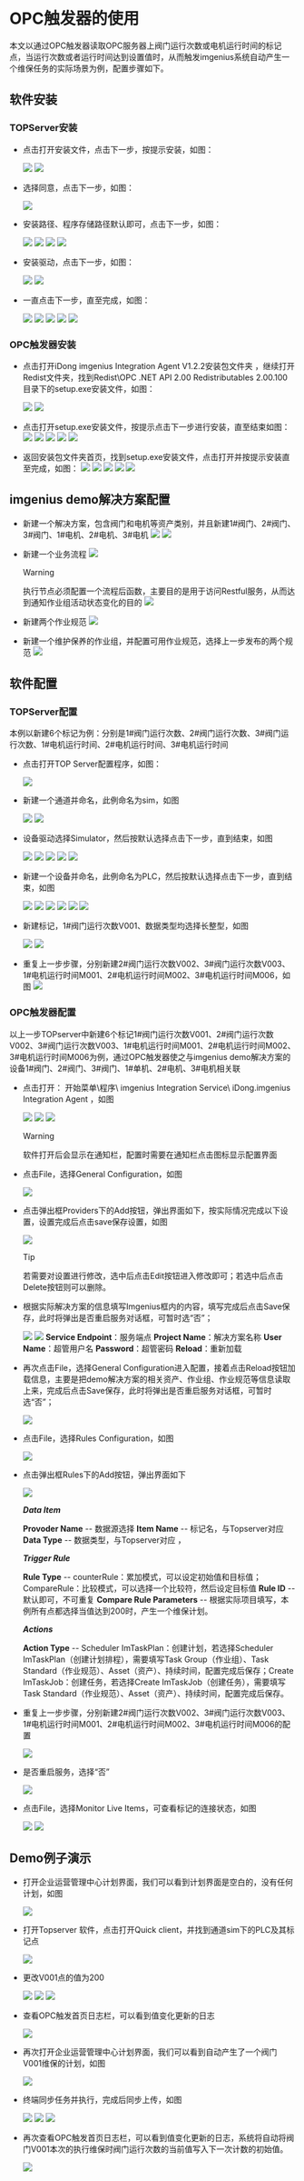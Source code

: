 # OPC触发器的使用

本文以通过OPC触发器读取OPC服务器上阀门运行次数或电机运行时间的标记点，当运行次数或者运行时间达到设置值时，从而触发imgenius系统自动产生一个维保任务的实际场景为例，配置步骤如下。

## 软件安装

### TOPServer安装


* 点击打开安装文件，点击下一步，按提示安装，如图：

  ![](./images/TOPSERVER安装0.png)
  ![](./images/TOPSERVER安装1.png)

* 选择同意，点击下一步，如图：

  ![](./images/TOPSERVER安装2.png)

* 安装路径、程序存储路径默认即可，点击下一步，如图：

  ![](./images/TOPSERVER安装3.png)
  ![](./images/TOPSERVER安装4.png)
  ![](./images/TOPSERVER安装5.png)
  ![](./images/TOPSERVER安装6.png)

* 安装驱动，点击下一步，如图：

  ![](./images/TOPSERVER安装7.png)
  ![](./images/TOPSERVER安装8.png)

* 一直点击下一步，直至完成，如图：

  ![](./images/TOPSERVER安装9.png)
  ![](./images/TOPSERVER安装10.png)
  ![](./images/TOPSERVER安装11png)
  ![](./images/TOPSERVER安装12.png)
  ![](./images/TOPSERVER安装13.png)

### OPC触发器安装

* 点击打开iDong imgenius Integration Agent V1.2.2安装包文件夹 ，继续打开Redist文件夹，找到Redist\OPC .NET API 2.00 Redistributables 2.00.100目录下的setup.exe安装文件，如图：

  ![](./images/OPC安装0.png)
  ![](./images/OPC安装1.png)

* 点击打开setup.exe安装文件，按提示点击下一步进行安装，直至结束如图：
  ![](./images/OPC安装2.png)
  ![](./images/OPC安装3.png)
  ![](./images/OPC安装4.png)
  ![](./images/OPC安装5.png)
  ![](./images/OPC安装6.png)

* 返回安装包文件夹首页，找到setup.exe安装文件，点击打开并按提示安装直至完成，如图： 
  ![](./images/OPC安装7.png)
  ![](./images/OPC安装8.png)
  ![](./images/OPC安装9.png)
  ![](./images/OPC安装10.png)
  ![](./images/OPC安装11.png)


## imgenius demo解决方案配置

* 新建一个解决方案，包含阀门和电机等资产类别，并且新建1#阀门、2#阀门、3#阀门、1#电机、2#电机、3#电机
  ![](./images/解决方案1.png)
  ![](./images/解决方案2.png)

* 新建一个业务流程
  ![](./images/解决方案3.png)

  > [!warning] 
  > 执行节点必须配置一个流程后函数，主要目的是用于访问Restful服务，从而达到通知作业组活动状态变化的目的
  ![](./images/函数1.png)

* 新建两个作业规范
  ![](./images/解决方案4.png)

* 新建一个维护保养的作业组，并配置可用作业规范，选择上一步发布的两个规范
  ![](./images/解决方案5.png)

## 软件配置

### TOPServer配置

本例以新建6个标记为例：分别是1#阀门运行次数、2#阀门运行次数、3#阀门运行次数、1#电机运行时间、2#电机运行时间、3#电机运行时间

* 点击打开TOP Server配置程序，如图：

  ![](./images/TOPSERVER配置1.png)

* 新建一个通道并命名，此例命名为sim，如图

  ![](./images/TOPSERVER配置2.png)
  ![](./images/TOPSERVER配置3.png) 

* 设备驱动选择Simulator，然后按默认选择点击下一步，直到结束，如图

  ![](./images/TOPSERVER配置4.png)
  ![](./images/TOPSERVER配置5.png) 
  ![](./images/TOPSERVER配置6.png)
  ![](./images/TOPSERVER配置7.png)
  ![](./images/TOPSERVER配置8.png)

* 新建一个设备并命名，此例命名为PLC，然后按默认选择点击下一步，直到结束，如图

  ![](./images/TOPSERVER配置9.png)
  ![](./images/TOPSERVER配置10.png) 
  ![](./images/TOPSERVER配置11.png)
  ![](./images/TOPSERVER配置12.png)
  ![](./images/TOPSERVER配置13.png)
  ![](./images/TOPSERVER配置14.png)

* 新建标记，1#阀门运行次数V001、数据类型均选择长整型，如图

  ![](./images/TOPSERVER配置15.png)
  ![](./images/TOPSERVER配置16.png) 
  

* 重复上一步步骤，分别新建2#阀门运行次数V002、3#阀门运行次数V003、1#电机运行时间M001、2#电机运行时间M002、3#电机运行时间M006，如图
  ![](./images/TOPSERVER配置17.png)

### OPC触发器配置

以上一步TOPserver中新建6个标记1#阀门运行次数V001、2#阀门运行次数V002、3#阀门运行次数V003、1#电机运行时间M001、2#电机运行时间M002、3#电机运行时间M006为例，通过OPC触发器使之与imgenius demo解决方案的设备1#阀门、2#阀门、3#阀门、1#单机、2#电机、3#电机相关联

* 点击打开： 开始菜单\程序\ imgenius Integration Service\ iDong.imgenius Integration Agent ，如图

  ![](./images/OPC配置0.png)
  ![](./images/OPC配置2.png)
  ![](./images/OPC配置3.png)

   > [!warning] 
   > 软件打开后会显示在通知栏，配置时需要在通知栏点击图标显示配置界面

* 点击File，选择General Configuration，如图

  ![](./images/OPC配置4.png) 

* 点击弹出框Providers下的Add按钮，弹出界面如下，按实际情况完成以下设置，设置完成后点击save保存设置，如图
 
  ![](./images/OPC配置6.png)

   > [!tip] 
   > 若需要对设置进行修改，选中后点击Edit按钮进入修改即可；若选中后点击Delete按钮则可以删除。

* 根据实际解决方案的信息填写Imgenius框内的内容，填写完成后点击Save保存，此时将弹出是否重启服务对话框，可暂时选“否”；
 
  ![](./images/OPC配置7.png)
  ![](./images/OPC配置8.png)
**Service Endpoint**：服务端点
**Project Name**：解决方案名称
**User Name**：超管用户名
**Password**：超管密码
**Reload**：重新加载


* 再次点击File，选择General Configuration进入配置，接着点击Reload按钮加载信息，主要是把demo解决方案的相关资产、作业组、作业规范等信息读取上来，完成后点击Save保存，此时将弹出是否重启服务对话框，可暂时选“否”；

  ![](./images/OPC配置10.png)

* 点击File，选择Rules Configuration，如图

  ![](./images/OPC配置11.png)

* 点击弹出框Rules下的Add按钮，弹出界面如下

  ![](./images/OPC配置13.png)

  ***Data Item***

  **Provoder Name** -- 数据源选择
  **Item Name** -- 标记名，与Topserver对应
  **Data Type** -- 数据类型，与Topserver对应
，

  ***Trigger Rule***

  **Rule Type** -- counterRule：累加模式，可以设定初始值和目标值；CompareRule：比较模式，可以选择一个比较符，然后设定目标值
  **Rule ID** -- 默认即可，不可重复
  **Compare Rule Parameters** -- 根据实际项目填写，本例所有点都选择当值达到200时，产生一个维保计划。

  ***Actions***

  **Action Type** -- Scheduler ImTaskPlan：创建计划，若选择Scheduler ImTaskPlan（创建计划排程），需要填写Task Group（作业组）、Task Standard（作业规范）、Asset（资产）、持续时间，配置完成后保存；Create ImTaskJob：创建任务，若选择Create ImTaskJob（创建任务），需要填写Task Standard（作业规范）、Asset（资产）、持续时间，配置完成后保存。

* 重复上一步步骤，分别新建2#阀门运行次数V002、3#阀门运行次数V003、1#电机运行时间M001、2#电机运行时间M002、3#电机运行时间M006的配置

   ![](./images/OPC配置14.png)

* 是否重启服务，选择“否”

   ![](./images/OPC配置15.png)

* 点击File，选择Monitor Live Items，可查看标记的连接状态，如图

   ![](./images/OPC配置16.png)
   ![](./images/OPC配置17.png)

## Demo例子演示

* 打开企业运营管理中心计划界面，我们可以看到计划界面是空白的，没有任何计划，如图

   ![](./images/EOC1.png)

* 打开Topserver 软件，点击打开Quick client，并找到通道sim下的PLC及其标记点

   ![](./images/TOPSERVER配置18.png)

* 更改V001点的值为200

   ![](./images/TOPSERVER配置19.png)
   ![](./images/TOPSERVER配置20.png)
   ![](./images/TOPSERVER配置21.png)

* 查看OPC触发首页日志栏，可以看到值变化更新的日志

   ![](./images/EOC2.png)

* 再次打开企业运营管理中心计划界面，我们可以看到自动产生了一个阀门V001维保的计划，如图

   ![](./images/EOC3.png)

* 终端同步任务并执行，完成后同步上传，如图

   ![](./images/PDA1.png)
   ![](./images/PDA2.png)
   ![](./images/EOC4.png)

* 再次查看OPC触发首页日志栏，可以看到值变化更新的日志，系统将自动将阀门V001本次的执行维保时阀门运行次数的当前值写入下一次计数的初始值。

   ![](./images/EOC5.png)